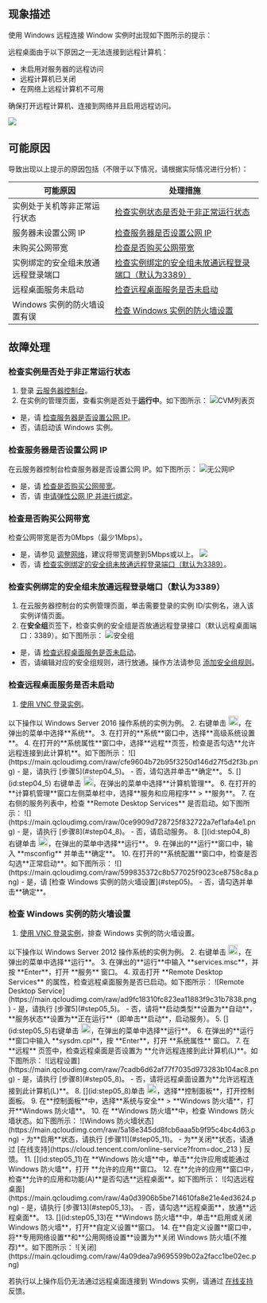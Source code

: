 ## 现象描述
使用 Windows 远程连接 Window 实例时出现如下图所示的提示：

远程桌面由于以下原因之一无法连接到远程计算机：
- 未启用对服务器的远程访问
- 远程计算机已关闭
- 在网络上远程计算机不可用

确保打开远程计算机、连接到网络并且启用远程访问。

![](https://main.qcloudimg.com/raw/fc8eb4050af9a2b5d808b6bf5f40cbe7.png)

## 可能原因
导致出现以上提示的原因包括（不限于以下情况，请根据实际情况进行分析）：

| 可能原因 | 处理措施 | 
|---------|---------|
| 实例处于关机等非正常运行状态| [检查实例状态是否处于非正常运行状态](#eax) |
| 服务器未设置公网 IP| [检查服务器是否设置公网 IP](#step01) |
| 未购买公网带宽 | [检查是否购买公网带宽](#step02) |
| 实例绑定的安全组未放通远程登录端口 | [检查实例绑定的安全组未放通远程登录端口（默认为3389）](#step03) |
| 远程桌面服务未启动 | [检查远程桌面服务是否未启动](#step04) |
| Windows 实例的防火墙设置有误 | [检查 Windows 实例的防火墙设置](#step05) |

## 故障处理
[](id:eax)
### 检查实例是否处于非正常运行状态
1. 登录 [云服务器控制台](https://console.cloud.tencent.com/cvm/index)。
2. 在实例的管理页面，查看实例是否处于**运行中**。如下图所示：
![CVM列表页](https://main.qcloudimg.com/raw/b6cc9727cb9364ee16246d956dadd4b6.png)
 - 是，请 [检查服务器是否设置公网 IP](#step01)。
 - 否，请启动该 Windows 实例。


### 检查服务器是否设置公网 IP[](id:step01)
在云服务器控制台检查服务器是否设置公网 IP。如下图所示：
![无公网IP](https://main.qcloudimg.com/raw/3f015e2decf3a89e0fa03a5bf32e13a4.png)
 - 是，请 [检查是否购买公网带宽](#step02)。
 - 否，请 [申请弹性公网 IP 并进行绑定](https://cloud.tencent.com/document/product/213/16586)。
 

###  检查是否购买公网带宽[](id:step02)
检查公网带宽是否为0Mbps（最少1Mbps）。
 - 是，请参见 [调整网络](https://cloud.tencent.com/document/product/213/15517)，建议将带宽调整到5Mbps或以上。
![](https://main.qcloudimg.com/raw/621e2f7e541ac0024bd5bd46ea774fe8.png)
 - 否，请 [检查实例绑定的安全组未放通远程登录端口（默认为3389）](#step03)。


### 检查实例绑定的安全组未放通远程登录端口（默认为3389）[](id:step03)
1. 在云服务器控制台的实例管理页面，单击需要登录的实例 ID/实例名，进入该实例详情页面。
2. 在**安全组**页签下，检查实例的安全组是否放通远程登录接口（默认远程桌面端口：3389）。如下图所示：
![安全组](https://main.qcloudimg.com/raw/8591cea100c0e39b7d2f6cde250b4b16.png)
 - 是，请 [检查远程桌面服务是否未启动](#step04)。
 - 否，请编辑对应的安全组规则，进行放通。操作方法请参见 [添加安全组规则](https://cloud.tencent.com/document/product/213/39740)。

### 检查远程桌面服务是否未启动[](id:step04)
1. [使用 VNC 登录实例](https://cloud.tencent.com/document/product/213/35704)。
<dx-alert infotype="explain" title="">
 以下操作以 Windows Server 2016 操作系统的实例为例。
</dx-alert>
2. 右键单击 <img style="width:20px; max-width: inherit;" src="https://main.qcloudimg.com/raw/6191c3ad8f212e7f8f6dddbbabd43f12.png" />，在弹出的菜单中选择**系统**。
3. 在打开的**系统**窗口中，选择**高级系统设置**。
4. 在打开的**系统属性**窗口中，选择**远程**页签，检查是否勾选**允许远程连接到此计算机**。如下图所示：
![](https://main.qcloudimg.com/raw/cfe9604b72b95f3250d146d27f5d2f3b.png)
 - 是，请执行 [步骤5](#step04_5)。
 - 否，请勾选并单击**确定**。
5. [](id:step04_5) 右键单击 <img style="width:20px; max-width: inherit;" src="https://main.qcloudimg.com/raw/6191c3ad8f212e7f8f6dddbbabd43f12.png" />，在弹出的菜单中选择**计算机管理**。
6. 在打开的**计算机管理**窗口左侧菜单栏中，选择**服务和应用程序** > **服务**。
7. 在右侧的服务列表中，检查 **Remote Desktop Services** 是否启动。如下图所示：
![](https://main.qcloudimg.com/raw/0ce9909d728725f832722a7ef1afa4e1.png)
 - 是，请执行 [步骤8](#step04_8)。
 - 否，请启动服务。
8. [](id:step04_8) 右键单击 <img style="width:20px; max-width: inherit;" src="https://main.qcloudimg.com/raw/6191c3ad8f212e7f8f6dddbbabd43f12.png" />，在弹出的菜单中选择**运行**。
9. 在弹出的**运行**窗口中，输入 **msconfig** 并单击**确定**。
10. 在打开的**系统配置**窗口中，检查是否勾选**正常启动**。如下图所示：
![](https://main.qcloudimg.com/raw/599835372c8b577025f9023ce8758c8a.png)
 - 是，请 [检查 Windows 实例的防火墙设置](#step05)。
 - 否，请勾选并单击**确定**。


### 检查 Windows 实例的防火墙设置[](id:step05)
1. [使用 VNC 登录实例](https://cloud.tencent.com/document/product/213/35704)，排查 Windows 实例的防火墙设置。
<dx-alert infotype="explain" title="">
以下操作以 Windows Server 2012 操作系统的实例为例。
</dx-alert>
2. 右键单击 <img style="width:20px; max-width: inherit;" src="https://main.qcloudimg.com/raw/87d894e564b7e837d9f478298cf2e292.png" />，在弹出的菜单中选择**运行**。
3. 在弹出的**运行**中输入 **services.msc**，并按 **Enter**，打开 **服务** 窗口。
4. 双击打开 **Remote Desktop Services** 的属性，检查远程桌面服务是否已启动。如下图所示：
![Remote Desktop Service](https://main.qcloudimg.com/raw/ad9fc18310fc823ea11883f9c31b7838.png)
 - 是，请执行 [步骤5](#step05_5)。
 - 否，请将**启动类型**设置为**自动**，**服务状态**设置为**正在运行**（即单击**启动**，启动服务）。
5. [](id:step05_5)右键单击 <img style="width:20px; max-width: inherit;" src="https://main.qcloudimg.com/raw/87d894e564b7e837d9f478298cf2e292.png" />，在弹出的菜单中选择**运行**。
6. 在弹出的**运行**窗口中输入 **sysdm.cpl**，按 **Enter**，打开 **系统属性** 窗口。
7. 在 **远程** 页签中，检查远程桌面是否设置为 **允许远程连接到此计算机(L)**。如下图所示：
![远程设置](https://main.qcloudimg.com/raw/7cadb6d62af77f7035d973283b104ac8.png)
 - 是，请执行 [步骤8](#step05_8)。
 - 否，请将远程桌面设置为**允许远程连接到此计算机(L)**。
8. [](id:step05_8)单击 <img style="width:20px; max-width: inherit;" src="https://main.qcloudimg.com/raw/87d894e564b7e837d9f478298cf2e292.png" />，选择**控制面板**，打开控制面板。
9. 在**控制面板**中，选择**系统与安全** > **Windows 防火墙**，打开**Windows 防火墙**。
10. 在 **Windows 防火墙**中，检查 Windows 防火墙状态。如下图所示：
![Windows 防火墙状态](https://main.qcloudimg.com/raw/5a18e345dd8fcb6aaa5b9f95c4bc4d63.png)
 - 为**启用**状态，请执行 [步骤11](#step05_11)。
 - 为**关闭**状态，请通过 [在线支持](https://cloud.tencent.com/online-service?from=doc_213
) 反馈。
11. [](id:step05_11)在 **Windows 防火墙**中，单击**允许应用或能通过 Windows 防火墙**，打开 **允许的应用**窗口。
12. 在**允许的应用**窗口中，检查**允许的应用和功能(A)**是否勾选**远程桌面**。如下图所示：
![勾选远程桌面](https://main.qcloudimg.com/raw/4a0d3906b5be714610fa8e21e4ed3624.png)
 - 是，请执行 [步骤13](#step05_13)。
 - 否，请勾选**远程桌面**，放通**远程桌面**。
13. [](id:step05_13)在 **Windows 防火墙**中，单击**启用或关闭 Windows 防火墙**，打开**自定义设置**窗口。
14. 在**自定义设置**窗口中，将**专用网络设置**和**公用网络设置**设置为**关闭 Windows 防火墙(不推荐)**。如下图所示：
![关闭](https://main.qcloudimg.com/raw/4a09dea7a9695599b02a2facc1be02ec.png)

若执行以上操作后仍无法通过远程桌面连接到 Windows 实例，请通过 [在线支持](https://cloud.tencent.com/online-service?from=doc_213) 反馈。

